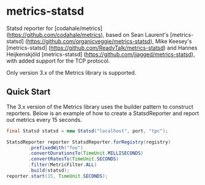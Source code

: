 # metrics-statsd

Statsd reporter for [codahale/metrics] (https://github.com/codahale/metrics), based on Sean Laurent's [metrics-statsd] (https://github.com/organicveggie/metrics-statsd), Mike Keesey's [metrics-statsd] (https://github.com/ReadyTalk/metrics-statsd) and Hannes Heijkenskjöld [metrics-statsd] (https://github.com/jjagged/metrics-statsd), with added support for the TCP protocol.

Only version 3.x of the Metrics library is supported.

## Quick Start

The 3.x version of the Metrics library uses the builder pattern to construct reporters. Below is an example of how to
create a StatsdReporter and report out metrics every 15 seconds.

 ```java
 final Statsd statsd = new Statsd("localhost", port, "tpc");

 StatsdReporter reporter StatsdReporter.forRegistry(registry)
         .prefixedWith("foo")
         .convertDurationsTo(TimeUnit.MILLISECONDS)
         .convertRatesTo(TimeUnit.SECONDS)
         .filter(MetricFilter.ALL)
         .build(statsd);
reporter.start(15, TimeUnit.SECONDS);
```
